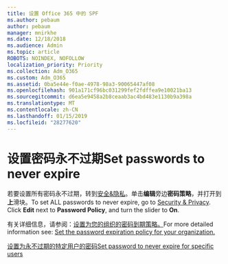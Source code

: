 ```yaml
---
title: 设置 Office 365 中的 SPF
ms.author: pebaum
author: pebaum
manager: mnirkhe
ms.date: 12/18/2018
ms.audience: Admin
ms.topic: article
ROBOTS: NOINDEX, NOFOLLOW
localization_priority: Priority
ms.collection: Adm_O365
ms.custom: Adm_O365
ms.assetid: 0ba5e44e-f0ae-4978-98a3-90065447af08
ms.openlocfilehash: 901a171cf96bc031299fef2fdffea9e10021ba13
ms.sourcegitcommit: d6ea5e9458a2b8ceaab3ac4bd483e1130b9a398a
ms.translationtype: MT
ms.contentlocale: zh-CN
ms.lasthandoff: 01/15/2019
ms.locfileid: "28277620"
---
```

# <a name="set-passwords-to-never-expire"></a><span data-ttu-id="ea908-102">设置密码永不过期</span><span class="sxs-lookup"><span data-stu-id="ea908-102">Set passwords to never expire</span></span>

<span data-ttu-id="ea908-p101">若要设置所有密码永不过期，转到[安全&amp;隐私](https://portal.office.com/adminportal/home#/settings/security)。单击**编辑**旁边**密码策略**，并打开到**上**滑块。</span><span class="sxs-lookup"><span data-stu-id="ea908-p101">To set ALL passwords to never expire, go to [Security &amp; Privacy](https://portal.office.com/adminportal/home#/settings/security). Click **Edit** next to **Password Policy**, and turn the slider to **On**.</span></span>
  
<span data-ttu-id="ea908-105">有关详细信息，请参阅：[设置为您的组织的密码到期策略。](https://support.office.com/article/0f54736f-eb22-414c-8273-498a0918678f)</span><span class="sxs-lookup"><span data-stu-id="ea908-105">For more detailed information see: [Set the password expiration policy for your organization.](https://support.office.com/article/0f54736f-eb22-414c-8273-498a0918678f)</span></span>
  
[<span data-ttu-id="ea908-106">设置为永不过期的特定用户的密码</span><span class="sxs-lookup"><span data-stu-id="ea908-106">Set password to never expire for specific users</span></span>](https://support.office.com/article/f493e3af-e1d8-4668-9211-230c245a0466)
  

